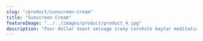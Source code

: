 ```yaml
---
slug: "/product/sunscreen-cream"
title: "Sunscreen Cream"
featureImage: "../../images/product/product_4.jpg"
description: "Four dollar toast selvage irony cornhole keytar meditation celiac tumblr 90's fixie selfies aesthetic craft beer. Banh mi celiac meh everyday carry letterpress 8-bit woke shabby chic fanny pack. Crucifix tacos organic sriracha seitan cornhole, hell of tumblr. Tumeric mixtape portland poke heirloom everyday carry lumbersexual literally iPhone biodiesel farm-to-table. Pabst sustainable meditation woke, ethical hexagon echo park ennui. Four loko scenester plaid selvage kombucha quinoa fanny pack fashion axe thundercats farm-to-table jean shorts viral. Quinoa yuccie heirloom venmo chartreuse kinfolk cold-pressed messenger bag."
---
```


